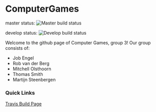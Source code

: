 # ComputerGames 
master status: ![Master build status](https://travis-ci.org/newnottakenname/ComputerGames.svg?branch=master) 

develop status: ![Develop build status](https://travis-ci.org/newnottakenname/ComputerGames.svg?branch=develop) 

Welcome to the github page of Computer Games, group 3!
Our group consists of:
* Job Engel
* Rob van der Berg
* Mitchell Olsthoorn
* Thomas Smith
* Martijn Steenbergen

### Quick Links

[Travis Build Page](https://travis-ci.org/newnottakename/ComputerGames)

